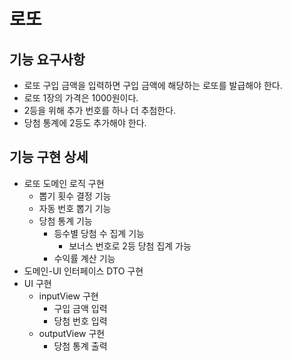 # 로또

## 기능 요구사항

* 로또 구입 금액을 입력하면 구입 금액에 해당하는 로또를 발급해야 한다.
* 로또 1장의 가격은 1000원이다.
* 2등을 위해 추가 번호를 하나 더 추첨한다.
* 당첨 통계에 2등도 추가해야 한다.

## 기능 구현 상세

* 로또 도메인 로직 구현
    * 뽑기 횟수 결정 기능
    * 자동 번호 뽑기 기능
    * 당첨 통계 기능
        * 등수별 당첨 수 집계 기능
          * 보너스 번호로 2등 당첨 집계 가능
        * 수익률 계산 기능
* 도메인-UI 인터페이스 DTO 구현
* UI 구현
    * inputView 구현
        * 구입 금액 입력
        * 당첨 번호 입력
    * outputView 구현
        * 당첨 통계 출력